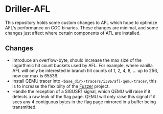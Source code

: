 # Driller-AFL

This repository holds some custom changes to AFL which hope to optimize AFL's performance on CGC binaries.
These changes are minimal, and some changes just affect where certain components of AFL are installed.

## Changes
* Introduce an overflow-byte, should increase the max size of the logarthmic hit count buckets used by AFL. For example, where vanilla AFL will only be interested in branch hit counts of 1, 2, 4, 8, ... up to 256, now our max is 65536.
* Install QEMU tracer into `<base_dir>/tracers/i386/afl-qemu-tracer`, this is to increase the flexibilty of the [Fuzzer](https://git.seclab.cs.ucsb.edu/cgc/fuzzer) project.
* Handle the reception of a SIGUSR1 signal, which QEMU will raise if it detects a raw leak of the flag page. QEMU will only raise this signal if it sees any 4 contiguous bytes in the flag page mirrored in a buffer being transmitted.
